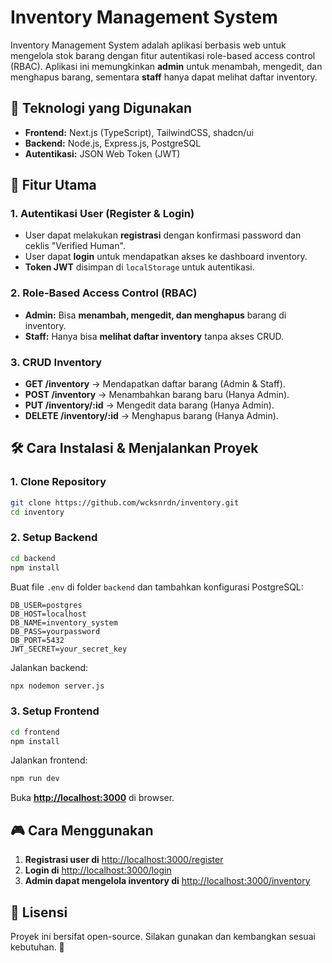 # Inventory Management System

Inventory Management System adalah aplikasi berbasis web untuk mengelola stok barang dengan fitur autentikasi role-based access control (RBAC). Aplikasi ini memungkinkan **admin** untuk menambah, mengedit, dan menghapus barang, sementara **staff** hanya dapat melihat daftar inventory.

## 🚀 Teknologi yang Digunakan
- **Frontend:** Next.js (TypeScript), TailwindCSS, shadcn/ui
- **Backend:** Node.js, Express.js, PostgreSQL
- **Autentikasi:** JSON Web Token (JWT)

## 📌 Fitur Utama
### **1. Autentikasi User (Register & Login)**
- User dapat melakukan **registrasi** dengan konfirmasi password dan ceklis "Verified Human".
- User dapat **login** untuk mendapatkan akses ke dashboard inventory.
- **Token JWT** disimpan di `localStorage` untuk autentikasi.

### **2. Role-Based Access Control (RBAC)**
- **Admin:** Bisa **menambah, mengedit, dan menghapus** barang di inventory.
- **Staff:** Hanya bisa **melihat daftar inventory** tanpa akses CRUD.

### **3. CRUD Inventory**
- **GET /inventory** → Mendapatkan daftar barang (Admin & Staff).
- **POST /inventory** → Menambahkan barang baru (Hanya Admin).
- **PUT /inventory/:id** → Mengedit data barang (Hanya Admin).
- **DELETE /inventory/:id** → Menghapus barang (Hanya Admin).

## 🛠️ Cara Instalasi & Menjalankan Proyek
### **1. Clone Repository**
```bash
git clone https://github.com/wcksnrdn/inventory.git
cd inventory
```

### **2. Setup Backend**
```bash
cd backend
npm install
```

Buat file `.env` di folder `backend` dan tambahkan konfigurasi PostgreSQL:
```env
DB_USER=postgres
DB_HOST=localhost
DB_NAME=inventory_system
DB_PASS=yourpassword
DB_PORT=5432
JWT_SECRET=your_secret_key
```

Jalankan backend:
```bash
npx nodemon server.js
```

### **3. Setup Frontend**
```bash
cd frontend
npm install
```

Jalankan frontend:
```bash
npm run dev
```
Buka **[http://localhost:3000](http://localhost:3000)** di browser.

## 🎮 Cara Menggunakan
1. **Registrasi user di** [http://localhost:3000/register](http://localhost:3000/register)
2. **Login di** [http://localhost:3000/login](http://localhost:3000/login)
3. **Admin dapat mengelola inventory di** [http://localhost:3000/inventory](http://localhost:3000/inventory)

## 📜 Lisensi
Proyek ini bersifat open-source. Silakan gunakan dan kembangkan sesuai kebutuhan. 🚀
